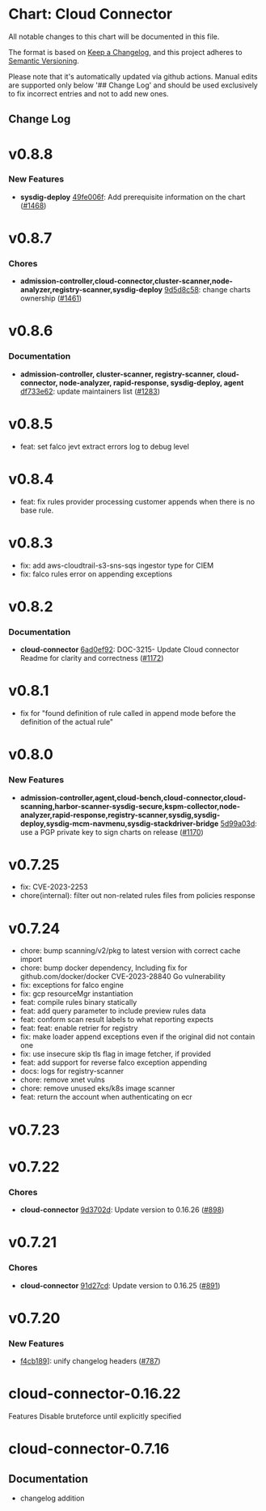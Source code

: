 # Chart: Cloud Connector

All notable changes to this chart will be documented in this file.

The format is based on [Keep a Changelog](https://keepachangelog.com/en/1.0.0/),
and this project adheres to [Semantic Versioning](https://semver.org/spec/v2.0.0.html).

Please note that it's automatically updated vía github actions.
Manual edits are supported only below '## Change Log' and should be used
exclusively to fix incorrect entries and not to add new ones.


## Change Log
# v0.8.8
### New Features
* **sysdig-deploy** [49fe006f](https://github.com/sysdiglabs/charts/commit/49fe006fb0ff206c7b566a45bfa5f71713d5ad0a): Add prerequisite information on the chart ([#1468](https://github.com/sysdiglabs/charts/issues/1468))
# v0.8.7
### Chores
* **admission-controller,cloud-connector,cluster-scanner,node-analyzer,registry-scanner,sysdig-deploy** [9d5d8c58](https://github.com/sysdiglabs/charts/commit/9d5d8c5809d35bcb5e8060ccc454f446cb1e3bc7): change charts ownership ([#1461](https://github.com/sysdiglabs/charts/issues/1461))
# v0.8.6
### Documentation
* **admission-controller, cluster-scanner, registry-scanner, cloud-connector, node-analyzer, rapid-response, sysdig-deploy, agent** [df733e62](https://github.com/sysdiglabs/charts/commit/df733e6294eae1967197e3521473a5fab0282b67): update maintainers list ([#1283](https://github.com/sysdiglabs/charts/issues/1283))
# v0.8.5
* feat: set falco jevt extract errors log to debug level

# v0.8.4
* feat: fix rules provider processing customer appends when there is no base rule.

# v0.8.3
* fix: add aws-cloudtrail-s3-sns-sqs ingestor type for CIEM
* fix: falco rules error on appending exceptions

# v0.8.2
### Documentation
* **cloud-connector** [6ad0ef92](https://github.com/sysdiglabs/charts/commit/6ad0ef926ebf7600ba7730c43219036eb1d0b57c): DOC-3215- Update Cloud connector Readme for clarity and correctness ([#1172](https://github.com/sysdiglabs/charts/issues/1172))
# v0.8.1
* fix for "found definition of rule called <rule> in append mode before the definition of the actual rule"

# v0.8.0
### New Features
* **admission-controller,agent,cloud-bench,cloud-connector,cloud-scanning,harbor-scanner-sysdig-secure,kspm-collector,node-analyzer,rapid-response,registry-scanner,sysdig,sysdig-deploy,sysdig-mcm-navmenu,sysdig-stackdriver-bridge** [5d99a03d](https://github.com/sysdiglabs/charts/commit/5d99a03dced132b4771dde1ce5b90b63c518b408): use a PGP private key to sign charts on release ([#1170](https://github.com/sysdiglabs/charts/issues/1170))

# v0.7.25
* fix: CVE-2023-2253
* chore(internal): filter out non-related rules files from policies response

# v0.7.24
* chore: bump scanning/v2/pkg to latest version with correct cache import
* chore: bump docker dependency, Including fix for github.com/docker/docker CVE-2023-28840 Go vulnerability
* fix: exceptions for falco engine
* fix: gcp resourceMgr instantiation
* feat: compile rules binary statically
* feat: add query parameter to include preview rules data
* feat: conform scan result labels to what reporting expects
* feat: feat: enable retrier for registry
* fix: make loader append exceptions even if the original did not contain one
* fix: use insecure skip tls flag in image fetcher, if provided
* feat: add support for reverse falco exception appending
* docs: logs for registry-scanner
* chore: remove xnet vulns
* chore: remove unused eks/k8s image scanner
* feat: return the account when authenticating on ecr
# v0.7.23
# v0.7.22
### Chores
* **cloud-connector** [9d3702d](https://github.com/sysdiglabs/charts/commit/9d3702d745ccbc1d280b7f20c4fff93de33b2a45): Update version to 0.16.26 ([#898](https://github.com/sysdiglabs/charts/issues/898))
# v0.7.21
### Chores
* **cloud-connector** [91d27cd](https://github.com/sysdiglabs/charts/commit/91d27cd64a4021a20ec17e0e03ab6650811ca227): Update version to 0.16.25 ([#891](https://github.com/sysdiglabs/charts/issues/891))
# v0.7.20
### New Features
* [f4cb189](https://github.com/sysdiglabs/charts/commit/f4cb189afba6833fd458f99dcfcc0121f9d9dfa2)]: unify changelog headers ([#787](https://github.com/sysdiglabs/charts/issues/787))

# cloud-connector-0.16.22

Features
Disable bruteforce until explicitly specified

# cloud-connector-0.7.16

## Documentation
- changelog addition
